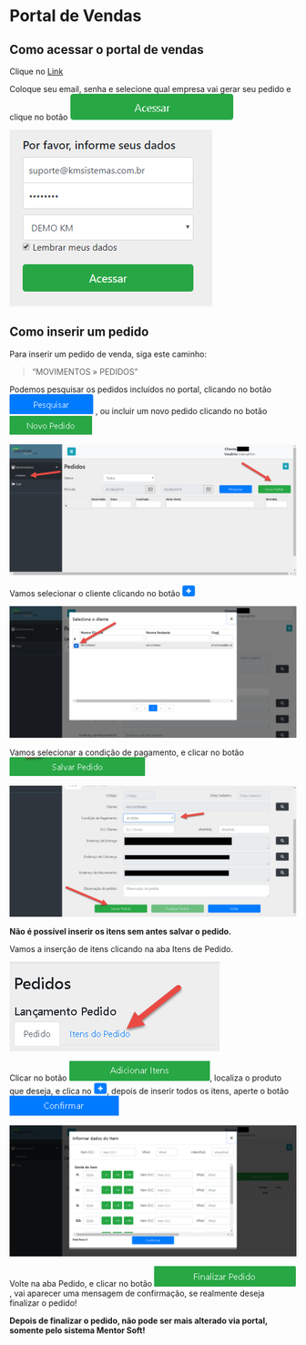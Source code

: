 # Portal de Vendas

## Como acessar o portal de vendas

Clique no <a href="http://portal.mentorsoft.kmsistemas.com.br/cliente" target="_blank">Link</a>

Coloque seu email, senha e selecione qual empresa vai gerar seu pedido e clique no botão ![acessar](/img/portal/1.png)

![1](/img/portal/2.png)

## Como inserir um pedido

Para inserir um pedido de venda, siga este caminho:

> “MOVIMENTOS » PEDIDOS” 

Podemos pesquisar os pedidos incluídos no portal, clicando no botão ![pesquisar](/img/portal/3.png) , ou incluir um novo pedido clicando no botão ![novo](/img/portal/4.png)

![2](/img/portal/5.png)

Vamos selecionar o cliente clicando no botão ![mais](/img/portal/6.png)

![3](/img/portal/7.png)

Vamos selecionar a condição de pagamento, e clicar no botão ![salvar](/img/portal/8.png)


![4](/img/portal/9.png)

**Não é possível inserir os itens sem antes salvar o pedido.**

Vamos a inserção de itens clicando na aba Itens de Pedido.

![5](/img/portal/10.png)

Clicar no botão ![add](/img/portal/11.png), localiza o produto que deseja, e clica no ![mais](/img/portal/6.png), depois de inserir todos os itens, aperte o botão ![confirmar](/img/portal/12.png)

![6](/img/portal/13.png)

Volte na aba Pedido, e clicar no botão ![finalizar](/img/portal/14.png), vai aparecer uma mensagem de confirmação, se realmente deseja finalizar o pedido!

**Depois de finalizar o pedido, não pode ser mais alterado via portal, somente pelo sistema Mentor Soft!**

